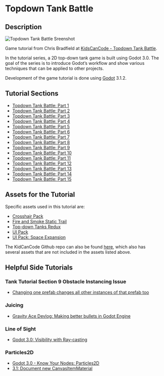 # Topdown Tank Battle

## Description

![Topdown Tank Battle Sreenshot](http://kidscancode.org/blog/img/tanks_gameplay.png)

Game tutorial from Chris Bradfield at 
[KidsCanCode - Topdown Tank Battle](http://kidscancode.org/blog/2018/04/godot3_tanks_part1/). 

In the tutorial series, a 2D top-down tank game is built using Godot 3.0. The
goal of the series is to introduce Godot’s workflow and show various techniques
that can be applied to other projects.

Development of the game tutorial is done using
[Godot](https://godotengine.org/) 3.1.2.

## Tutorial Sections
* [Topdown Tank Battle: Part 1](http://kidscancode.org/blog/2018/04/godot3_tanks_part1/)
* [Topdown Tank Battle: Part 2](http://kidscancode.org/blog/2018/04/godot3_tanks_part2/)
* [Topdown Tank Battle: Part 3](http://kidscancode.org/blog/2018/04/godot3_tanks_part3/)
* [Topdown Tank Battle: Part 4](http://kidscancode.org/blog/2018/04/godot3_tanks_part4/)
* [Topdown Tank Battle: Part 5](http://kidscancode.org/blog/2018/04/godot3_tanks_part5/)
* [Topdown Tank Battle: Part 6](http://kidscancode.org/blog/2018/05/godot3_tanks_part6/)
* [Topdown Tank Battle: Part 7](http://kidscancode.org/blog/2018/05/godot3_tanks_part7/)
* [Topdown Tank Battle: Part 8](http://kidscancode.org/blog/2018/05/godot3_tanks_part8/)
* [Topdown Tank Battle: Part 9](http://kidscancode.org/blog/2018/05/godot3_tanks_part9/)
* [Topdown Tank Battle: Part 10](http://kidscancode.org/blog/2018/08/godot3_tanks_part10/)
* [Topdown Tank Battle: Part 11](http://kidscancode.org/blog/2018/08/godot3_tanks_part11/)
* [Topdown Tank Battle: Part 12](https://www.youtube.com/watch?v=inPGu3nFsdQ)
* [Topdown Tank Battle: Part 13](https://www.youtube.com/watch?v=_yqgKsArOfI)
* [Topdown Tank Battle: Part 14](https://www.youtube.com/watch?v=9sfgJe0BhNs)
* [Topdown Tank Battle: Part 15](https://www.youtube.com/watch?v=DQygsmHABH8)

## Assets for the Tutorial
Specific assets used in this tutorial are: 

* [Crosshair Pack](https://www.kenney.nl/assets/crosshair-pack)
* [Fire and Smoke Static Trail](https://opengameart.org/content/fire-and-smoke-static-and-trail)
* [Top-down Tanks Redux](https://kenney.nl/assets/topdown-tanks-redux)
* [UI Pack](https://www.kenney.nl/assets/ui-pack)
* [UI Pack: Space Expansion](https://www.kenney.nl/assets/ui-pack-space-expansion)

The KidCanCode Github repo can also be found [here](https://github.com/kidscancode/topdown_tanks), which also has several assets that are not included in the assets listed above.

## Helpful Side Tutorials

### Tank Tutorial Section 9 Obstacle Instancing Issue
* [Changing one prefab changes all other instances of that prefab too](https://gamedev.stackexchange.com/questions/90228/changing-one-prefab-changes-all-other-instances-of-that-prefab-too)

### Juicing
* [Gravity Ace Devlog: Making better bullets in Godot Engine](https://m.youtube.com/watch?v=Xj3rN8CzEEU&feature=youtu.be)

### Line of Sight
* [Godot 3.0: Visibility with Ray-casting](http://kidscancode.org/blog/2018/03/godot3_visibility_raycasts/)

### Particles2D
* [Godot 3.0 - Know Your Nodes: Particles2D](https://www.youtube.com/watch?v=awBfTnmgn7k)
* [3.1: Document new CanvasItemMaterial](https://github.com/godotengine/godot-docs/issues/2059)
